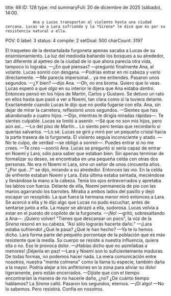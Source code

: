 title:          68
ID:             128
type:           md
summaryFull:    20 de diciembre de 2025 (sábado), 14:00.
                
                Ana y Lucas transportan al violento hasta una ciudad cercana. Lucas ve a Lara sufriendo y la *Sirena* le dice que es por su resistencia natural a ella.
                
POV:            0
label:          3
status:         4
compile:        2
setGoal:        500
charCount:      3197


El traqueteo de la destartalada furgoneta apenas sacaba a Lucas de su ensimismamiento.
La luz del mediodía bañando los bosques a su alrededor, tan diferente al ajetreo de la ciudad de lo que ahora parecía otra vida, tampoco lo lograba.
—¿En qué piensas? —preguntó finalmente Ana, al volante.
Lucas sonrió con desgana.
—Podrías entrar en mi cabeza y verlo directamente.
—Me parecía impersonal... ya me entiendes.
Pasaron unos segundos.
—¿Y bien? —dijo Ana.
—Oh, no era broma. Quiero que lo veas.
Lucas esperó a que *algo* en su interior le dijera que Ana estaba *dentro*. Entonces pensó en los hijos de Martín, Carlos y Gustavo. Se detuvo un rato en ellos hasta que pasó a ver a Noemí, tan clara como si la tuviera delante. Exactamente cuando Lucas le dijo que no podía fugarse con ella.
Ana, sin dejar de mirar la carretera, reflexionó unos segundos.
—Sientes que has abandonado a cuatro hijos. —Dijo, mientras le dirigía miradas rápidas—. Te sientes culpable.
Lucas se limitó a asentir.
—Sé que no son mis hijos, pero aún así...
—Lo del piso de Martín... Lo siento pero tenías que recordarlo si querías salvarlos.
—Lo sé.
Lucas se giró y miró por un pequeño cristal hacia la parte trasera de la furgoneta. El violento seguía inconsciente y atado.
—No te culpo, de verdad —se obligó a sonreír—. Puedes entrar si no me crees.
—Te creo —sonrió Ana.
Lucas se preguntó si sería capaz de entrar en Noemí y Lara, sólo para saber que estaban bien.
Sin apenas terminar de formalizar su deseo, se encontraba en una pequeña celda con otras dos personas. No era ni Noemí ni Lara, sino un señor de unos cincuenta años.
"¿Por qué...?" se dijo, mirando a su alrededor.
Entonces las vio. En la celda de enfrente estaban Noemí y Lara. Esta última estaba sentada, meciéndose y llevándose la mano a la cabeza. Tenía los ojos entrecerrados y apretaba los labios con fuerza. Delante de ella, Noemí permanecía de pie con las manos agarrando los barrotes. Miraba a ambos lados del pasillo y dejó escapar un resoplido.
La que fuera la hermana menor miró entonces a Lara. Se acercó a ella y le dijo algo que Lucas no pudo escuchar, antes de sentarse junto a ella. La mayor se abrazó a ella, sudorosa.
Lucas volvía a estar en el puesto de copiloto de la furgoneta.
—¡No! —gritó, sobresaltando a Ana—. ¡Quiero volver!
"Tienes que descansar un poco", la voz de la *Sirena* resonó en su cabeza. "Así sólo lograrás hacerte daño."
—¡Lara estaba sufriendo! ¿Qué le pasa? ¿Qué le han hecho?
—Ya te lo hemos dicho. Lara forma parte del pequeño porcentaje de la población que es más resistente que la media. Su cuerpo se resiste a nuestra influencia, quiera ella o no. Eso le provoca dolor.
—¡Habías dicho que no asimilabas a menores! ¡Déjenla en paz!
—Lara y Noemí son lo suficientemente maduras. De todas formas, no podemos hacer nada. La mera comunicación entre nosotros, nuestra "mente colmena" como la llama tu especie, también daña a la mayor. Podría alejar a los anfitriones en la zona para aliviar su dolor ligeramente, pero están encerrados.
—Dijiste que con el tiempo encontrarían la manera de no hacerle daño, ¿no? ¿De cuánto tiempo hablamos?
La *Sirena* calló.
Pasaron los segundos, eternos.
—¡Di algo!
—No lo sabemos. Pero resistirá. Confía en nosotros.